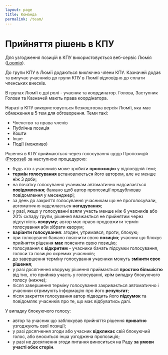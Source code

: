 ```yaml
---
layout: page
title: Команда
permalink: /team/
---
```


# Прийняття рішень в КПУ
Для узгодження позицій в КПУ використовується веб-сервіс Люмія ([Loomio](https://www.loomio.org/dashboard)).

До групи КПУ в Люмії додаються виключно члени КПУ. Казначей додає та вилучає учасників до групи КПУ в Люмії відповідно до сплати членських внесків.

В групах Люмії є дві ролі - учасник та координатор. Голова, Заступник Голови та Казначей мають права коордінатора.

Наразі в КПУ використовується безкоштовна версія Люмії, яка має обмеження в 5 тем для обговорення. Теми такі:
- Членство та права членів
- Публічна позиція
- Кошти
- Інше
- Події (можливо)

Рішення в КПУ приймаються через голосування щодо Пропозицій \([Proposal](https://www.loomio.school/beginner/decision_tools.html#proposal)\) за наступною процедурою:
- будь хто з учасників може зробити **пропозицію** у відповідній темі;
- **термін голосування** встановлюється його автором, але не менше ніж 3 доби;
- на початку голосування учаникам автоматично надсилається **повідомлення**; бажано щоб автор пропозиції продублював повідомлення у месенджері;
- за день до закриття голосування учасникам що не проголосували, автоматично надсилається **нагадування**;
- у разі, якщо у голосуванні взяли участь менше ніж 6 учасників або 20% складу групи, рішення вважається не прийнятим через відсутність **кворуму**; автор має право продовжити термін голосування аби зібрати кворум;
- **варіанти голосування**: згоден, утримався, проти, блокую;
- при голосуванні бажано пояснити свою **позицію**;  учасник що блокує прийняття рішення **має** пояснити свою позицію;
- голосування є **відкритим** - учасники бачать підсумки голосування, голоси та позицію окремих учасників;
- до завершення терміну голосування учасники можуть **змінити своє рішення**;
- у разі досягнення кворуму рішення приймається **простою більшістю** від тих, хто прийняв участь у голосуванні, крім випадку блокуючого голосу (нижче);
- після завершення терміну голосування закривається автоматично і учасники отримують інформацію про його **результат**;
- після закриття голосування автор підводить його **підсумок** та повідомляє учасників про те, що має відбуватись далі.

У випадку блокуючого голосу:
- автор та учасник що заблокував прийняття рішення **приватно** узгоджують свої позиції;
- у разі досягнення згоди або учасник **відкликає** свій блокуючий голос, або вноситься інша узгоджена пропозиція;
- у разі не досягнення згоди питання виноситься на Раду **за умови участі обох сторін**.
